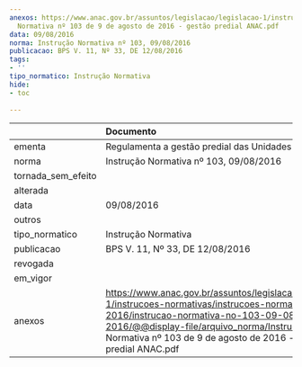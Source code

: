 ```yaml
---
anexos: https://www.anac.gov.br/assuntos/legislacao/legislacao-1/instrucoes-normativas/instrucoes-normativas-2016/instrucao-normativa-no-103-09-08-2016/@@display-file/arquivo_norma/Instrução
  Normativa nº 103 de 9 de agosto de 2016 - gestão predial ANAC.pdf
data: 09/08/2016
norma: Instrução Normativa nº 103, 09/08/2016
publicacao: BPS V. 11, Nº 33, DE 12/08/2016
tags:
- ''
tipo_normatico: Instrução Normativa
hide: 
- toc 
 
---
```


|                    | Documento                                                                                                                                                                                                                                                |
|:-------------------|:---------------------------------------------------------------------------------------------------------------------------------------------------------------------------------------------------------------------------------------------------------|
| ementa             | Regulamenta a gestão predial das Unidades da ANAC.                                                                                                                                                                                                       |
| norma              | Instrução Normativa nº 103, 09/08/2016                                                                                                                                                                                                                   |
| tornada_sem_efeito |                                                                                                                                                                                                                                                          |
| alterada           |                                                                                                                                                                                                                                                          |
| data               | 09/08/2016                                                                                                                                                                                                                                               |
| outros             |                                                                                                                                                                                                                                                          |
| tipo_normatico     | Instrução Normativa                                                                                                                                                                                                                                      |
| publicacao         | BPS V. 11, Nº 33, DE 12/08/2016                                                                                                                                                                                                                          |
| revogada           |                                                                                                                                                                                                                                                          |
| em_vigor           |                                                                                                                                                                                                                                                          |
| anexos             | https://www.anac.gov.br/assuntos/legislacao/legislacao-1/instrucoes-normativas/instrucoes-normativas-2016/instrucao-normativa-no-103-09-08-2016/@@display-file/arquivo_norma/Instrução Normativa nº 103 de 9 de agosto de 2016 - gestão predial ANAC.pdf |